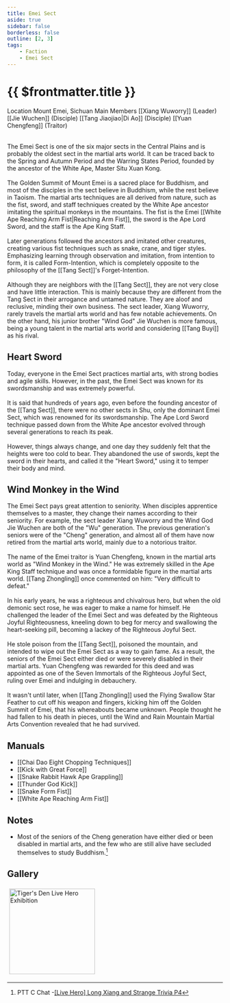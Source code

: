```yaml
---
title: Emei Sect
aside: true
sidebar: false
borderless: false
outline: [2, 3]
tags:
    - Faction
    - Emei Sect
---
```


# {{ $frontmatter.title }}

<InfoList position="right">
	<Info title="Faction Information" :open=true>
		<table>
			<ChTr>
				<ChTd isTitle=true>
					Location
				</ChTd>
				<ChTd>
					Mount Emei, Sichuan
				</ChTd>
			</ChTr>
			<ChTr>
				<ChTd isTitle=true position='center'>
					Main Members
				</ChTd>
			</ChTr>
			<ChTr>
                <ChTd position='center'>
                    [[Xiang Wuworry]] (Leader)
                </ChTd>
            </ChTr>
            <ChTr>
                <ChTd position='center'>
                    [[Jie Wuchen]] (Disciple)
                </ChTd>
            </ChTr>
            <ChTr>
                <ChTd position='center'>  
                    [[Tang Jiaojiao|Di Ao]] (Disciple)
                </ChTd>
            </ChTr>
            <ChTr>
                <ChTd position='center'>  
                    [[Yuan Chengfeng]] (Traitor)
                </ChTd>
            </ChTr>
		</table>
	</Info>
</InfoList>

The Emei Sect is one of the six major sects in the Central Plains and is probably the oldest sect in the martial arts world. It can be traced back to the Spring and Autumn Period and the Warring States Period, founded by the ancestor of the White Ape, Master Situ Xuan Kong.
<br><br>
The Golden Summit of Mount Emei is a sacred place for Buddhism, and most of the disciples in the sect believe in Buddhism, while the rest believe in Taoism. The martial arts techniques are all derived from nature, such as the fist, sword, and staff techniques created by the White Ape ancestor imitating the spiritual monkeys in the mountains. The fist is the Emei [[White Ape Reaching Arm Fist|Reaching Arm Fist]], the sword is the Ape Lord Sword, and the staff is the Ape King Staff.
<br><br>
Later generations followed the ancestors and imitated other creatures, creating various fist techniques such as snake, crane, and tiger styles. Emphasizing learning through observation and imitation, from intention to form, it is called Form-Intention, which is completely opposite to the philosophy of the [[Tang Sect]]'s Forget-Intention.
<br><br>
Although they are neighbors with the [[Tang Sect]], they are not very close and have little interaction. This is mainly because they are different from the Tang Sect in their arrogance and untamed nature. They are aloof and reclusive, minding their own business. The sect leader, Xiang Wuworry, rarely travels the martial arts world and has few notable achievements. On the other hand, his junior brother "Wind God" Jie Wuchen is more famous, being a young talent in the martial arts world and considering [[Tang Buyi]] as his rival.
<br clear="all">

## Heart Sword

Today, everyone in the Emei Sect practices martial arts, with strong bodies and agile skills. However, in the past, the Emei Sect was known for its swordsmanship and was extremely powerful.
<br><br>
It is said that hundreds of years ago, even before the founding ancestor of the [[Tang Sect]], there were no other sects in Shu, only the dominant Emei Sect, which was renowned for its swordsmanship. The Ape Lord Sword technique passed down from the White Ape ancestor evolved through several generations to reach its peak.
<br><br>
However, things always change, and one day they suddenly felt that the heights were too cold to bear. They abandoned the use of swords, kept the sword in their hearts, and called it the "Heart Sword," using it to temper their body and mind.

## Wind Monkey in the Wind

The Emei Sect pays great attention to seniority. When disciples apprentice themselves to a master, they change their names according to their seniority. For example, the sect leader Xiang Wuworry and the Wind God Jie Wuchen are both of the "Wu" generation. The previous generation's seniors were of the "Cheng" generation, and almost all of them have now retired from the martial arts world, mainly due to a notorious traitor.
<br><br>
The name of the Emei traitor is Yuan Chengfeng, known in the martial arts world as "Wind Monkey in the Wind." He was extremely skilled in the Ape King Staff technique and was once a formidable figure in the martial arts world. [[Tang Zhongling]] once commented on him: "Very difficult to defeat."
<br><br>
In his early years, he was a righteous and chivalrous hero, but when the old demonic sect rose, he was eager to make a name for himself. He challenged the leader of the Emei Sect and was defeated by the Righteous Joyful Righteousness, kneeling down to beg for mercy and swallowing the heart-seeking pill, becoming a lackey of the Righteous Joyful Sect.
<br><br>
He stole poison from the [[Tang Sect]], poisoned the mountain, and intended to wipe out the Emei Sect as a way to gain fame. As a result, the seniors of the Emei Sect either died or were severely disabled in their martial arts. Yuan Chengfeng was rewarded for this deed and was appointed as one of the Seven Immortals of the Righteous Joyful Sect, ruling over Emei and indulging in debauchery.
<br><br>
It wasn't until later, when [[Tang Zhongling]] used the Flying Swallow Star Feather to cut off his weapon and fingers, kicking him off the Golden Summit of Emei, that his whereabouts became unknown. People thought he had fallen to his death in pieces, until the Wind and Rain Mountain Martial Arts Convention revealed that he had survived.

## Manuals

-   [[Chai Dao Eight Chopping Techniques]]
-   [[Kick with Great Force]]
-   [[Snake Rabbit Hawk Ape Grappling]]
-   [[Thunder God Kick]]
-   [[Snake Form Fist]]
-   [[White Ape Reaching Arm Fist]]

## Notes

-   Most of the seniors of the Cheng generation have either died or been disabled in martial arts, and the few who are still alive have secluded themselves to study Buddhism.[^1]

[^1]: PTT C Chat -[\[Live Hero\] Long Xiang and Strange Trivia P4](https://www.ptt.cc/bbs/C_Chat/M.1729423145.A.69F.html)

## Gallery

<div style="display: flex; flex-wrap: wrap;">
    <div>
        <img src="/images/collab/20241220_toranoana/photo_02.webp" alt="Tiger's Den Live Hero Exhibition" style="width:200px; margin:5px"/>
    </div>
</div>
